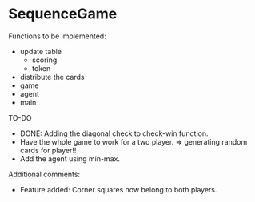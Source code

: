 # SequenceGame


Functions to be implemented:

- update table
	- scoring
	- token
- distribute the cards
- game
- agent
- main


TO-DO
+ DONE: Adding the diagonal check to check-win function.
+ Have the whole game to work for a two player. => generating random cards for player!!
+ Add the agent using min-max.

Additional comments:
+ Feature added: Corner squares now belong to both players.
